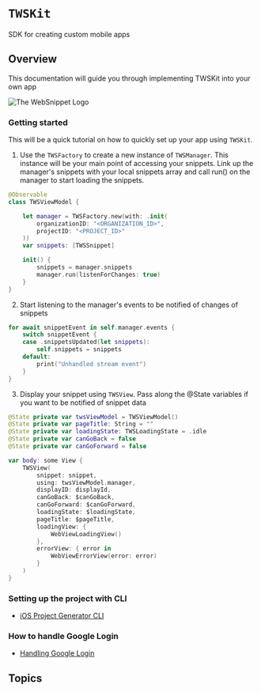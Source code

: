 # ``TWSKit``

SDK for creating custom mobile apps


## Overview

This documentation will guide you through implementing TWSKit into your own app

![The WebSnippet Logo](appIcon-200x200)

### Getting started


This will be a quick tutorial on how to quickly set up your app using ``TWSKit``.
1. Use the ``TWSFactory`` to create a new instance of ``TWSManager``. This instance will be your main point of accessing your snippets. Link up the manager's snippets with your local snippets array and call run() on the manager to start loading the snippets.
``` swift
@Observable
class TWSViewModel {

    let manager = TWSFactory.new(with: .init(
        organizationID: "<ORGANIZATION_ID>",
        projectID: "<PROJECT_ID>"
    ))
    var snippets: [TWSSnippet]

    init() {
        snippets = manager.snippets
        manager.run(listenForChanges: true)
    }
}
```

2. Start listening to the manager's events to be notified of changes of snippets
``` swift
for await snippetEvent in self.manager.events {
    switch snippetEvent {
    case .snippetsUpdated(let snippets):
        self.snippets = snippets
    default:
        print("Unhandled stream event")
    }
}
```

3. Display your snippet using ``TWSView``. Pass along the @State variables if you want to be notified of snippet data
``` swift
@State private var twsViewModel = TWSViewModel()
@State private var pageTitle: String = ""
@State private var loadingState: TWSLoadingState = .idle
@State private var canGoBack = false
@State private var canGoForward = false

var body: some View {
    TWSView(
        snippet: snippet,
        using: twsViewModel.manager,
        displayID: displayId,
        canGoBack: $canGoBack,
        canGoForward: $canGoForward,
        loadingState: $loadingState,
        pageTitle: $pageTitle,
        loadingView: {
            WebViewLoadingView()
        },
        errorView: { error in
            WebViewErrorView(error: error)
        }
    )
}
```

### Setting up the project with CLI

- [iOS Project Generator CLI](https://github.com/inovait/tws-cli/tree/main/ios)

### How to handle Google Login

- [Handling Google Login](<doc:GoogleLogin>)

## Topics

